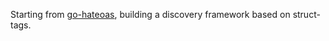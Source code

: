 Starting from [go-hateoas](https://github.com/leoride/go-hateoas), building a discovery framework based on struct-tags.
